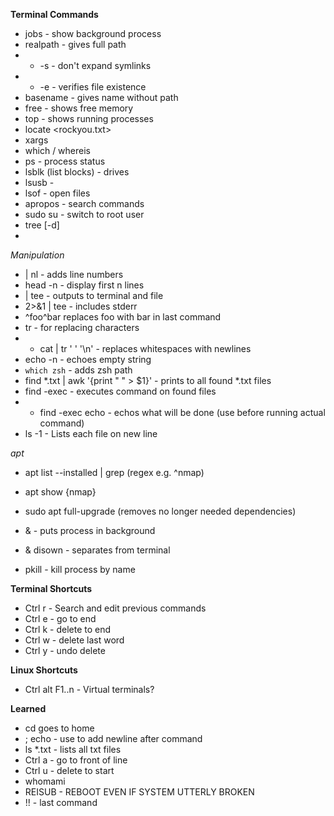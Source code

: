 **Terminal Commands**
- jobs - show background process
- realpath <file> - gives full path
- -   -s - don't expand symlinks
- -   -e - verifies file existence
- basename - gives name without path
- free - shows free memory
- top - shows running processes
- locate <rockyou.txt>
- xargs
- which / whereis
- ps - process status
- lsblk (list blocks) - drives
- lsusb -
- lsof - open files
- apropos - search commands
- sudo su - switch to root user
- tree [-d]
- 
*Manipulation*
- | nl - adds line numbers
- head -n - display first n lines
- | tee <file> - outputs to terminal and file
- <cmd> 2>&1 | tee <file> - includes stderr
- ^foo^bar replaces foo with bar in last command
- tr - for replacing characters
- -   cat <file> | tr ' ' '\n' - replaces whitespaces with newlines
- echo -n - echoes empty string
- <some command> ``which zsh`` - adds zsh path
- find *.txt | awk '{print " " > $1}' - prints to all found *.txt files
- find -exec <command> - executes command on found files
- -   find -exec echo <command> - echos what will be done (use before running actual command)
- ls -1 - Lists each file on new line
  
*apt*
- apt list --installed | grep (regex e.g. ^nmap)
- apt show {nmap}
- sudo apt full-upgrade (removes no longer needed dependencies)
  
- <command> & - puts process in background
- <command> & disown - separates from terminal
- pkill <process name> - kill process by name
  
**Terminal Shortcuts**
- Ctrl r - Search and edit previous commands
- Ctrl e - go to end
- Ctrl k - delete to end
- Ctrl w - delete last word
- Ctrl y - undo delete
  
**Linux Shortcuts**
- Ctrl alt F1..n - Virtual terminals?
  
**Learned**
- cd <no arguments> goes to home
- ; echo - use to add newline after command
- ls *.txt - lists all txt files
- Ctrl a - go to front of line
- Ctrl u - delete to start
- whomami
- REISUB - REBOOT EVEN IF SYSTEM UTTERLY BROKEN
- !! - last command
